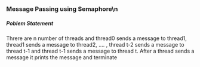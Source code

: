 ### Message Passing using Semaphore\n 
##### Poblem Statement
Threre are n number of threads and thread0 sends a message to thread1, thread1 sends a message to thread2, .... , thread t-2 sends a message to thread t-1 and thread t-1 sends a message to thread t. After a thread sends a message it prints the message and terminate 
